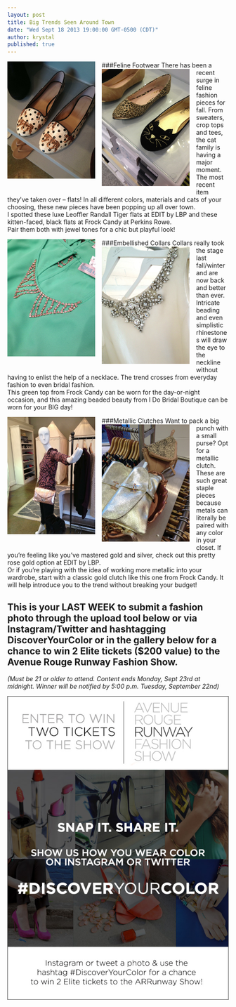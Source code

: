 ```yaml
---
layout: post
title: Big Trends Seen Around Town
date: "Wed Sept 18 2013 19:00:00 GMT-0500 (CDT)"
author: krystal
published: true
---
```


###Feline Footwear
<img src="/img/ArticleImage1.JPG" style="width:200px;float:left;margin-right:15px;margin-bottom:15px;" /><img src="/img/ArticleImage2.JPG" style="width:200px;float:left;margin-right:15px;margin-bottom:15px;" /> 
There has been a recent surge in feline fashion pieces for fall. From sweaters, crop tops and tees, the cat family is having a major moment.   
The most recent item they've taken over – flats! In all different colors, materials and cats of your choosing, these new pieces have been popping up all over town.   
I spotted these luxe Leoffler Randall Tiger flats at EDIT by LBP and these kitten-faced, black flats at Frock Candy at Perkins Rowe.   
Pair them both with jewel tones for a chic but playful look!    
  
 
  
###Embellished Collars
<img src="/img/ArticleImage3.JPG" style="width:200px;float:left;margin-right:15px;margin-bottom:15px;" /><img src="/img/ArticleImage4.JPG" style="width:200px;float:left;margin-right:15px;margin-bottom:15px;" />
Collars really took the stage last fall/winter and are now back and better than ever.   
Intricate beading and even simplistic rhinestones will draw the eye to the neckline without having to enlist the help of a necklace. The trend crosses from everyday fashion to even bridal fashion.  
This green top from Frock Candy can be worn for the day-or-night occasion, and this amazing beaded beauty from I Do Bridal Boutique can be worn for your BIG day!    
  
  
  
###Metallic Clutches
<img src="/img/ArticleImage5.JPG" style="width:200px;float:left;margin-right:15px;margin-bottom:15px;" /> <img src="/img/ArticleImage6.JPG" style="width:200px;float:left;margin-right:15px;margin-bottom:15px;" />
Want to pack a big punch with a small purse? Opt for a metallic clutch.   
These are such great staple pieces because metals can literally be paired with any color in your closet. If you’re feeling like you’ve mastered gold and silver, check out this pretty rose gold option at EDIT by LBP.  
Or if you’re playing with the idea of working more metallic into your wardrobe, start with a classic gold clutch like this one from Frock Candy. It will help introduce you to the trend without breaking your budget!    
  
  
  
## This is your LAST WEEK to submit a fashion photo through the upload tool below or via Instagram/Twitter and hashtagging DiscoverYourColor or in the gallery below for a chance to win 2 Elite tickets ($200 value) to the Avenue Rouge Runway Fashion Show.  
<i>(Must be 21 or older to attend. Content ends Monday, Sept 23rd  at midnight. Winner will be notified by 5:00 p.m. Tuesday, September 22nd)</i>

<div id="olapic_widget"></div><script type="text/javascript" src="https://widgets.olapic.com/render?element_id=olapic_widget&customer_id=215621&widget_type=full&gallery=1740979539"></script>

<img src="/img/ContestAd.jpg" style="width:600px;" />